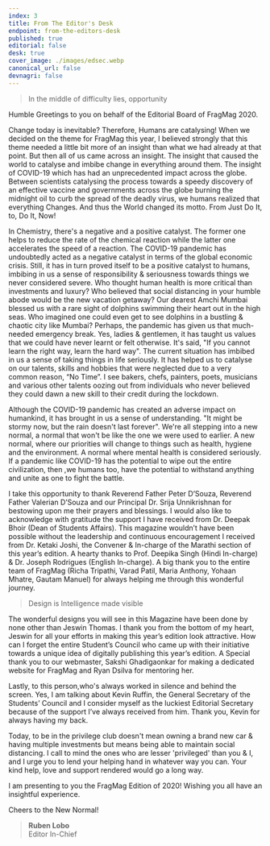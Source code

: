 ```yaml
---
index: 3
title: From The Editor's Desk
endpoint: from-the-editors-desk
published: true
editorial: false
desk: true
cover_image: ./images/edsec.webp
canonical_url: false
devnagri: false
---
```


> In the middle of difficulty lies, opportunity

Humble Greetings to you on behalf of the Editorial Board of FragMag 2020.

Change today is inevitable? Therefore, Humans are catalysing! When we decided on the theme for FragMag this year, I believed strongly that this theme needed a little bit more of an insight than what we had already at that point. But then all of us came across an insight. The insight that caused the world to catalyse and imbibe change in everything around them. The insight of COVID-19 which has had an unprecedented impact across the globe. Between scientists catalysing the process towards a speedy discovery of an effective vaccine and governments across the globe burning the midnight oil to curb the spread of the deadly virus, we humans realized that everything Changes. And thus the World changed its motto. From Just Do It, to, Do It, Now!

In Chemistry, there's a negative and a positive catalyst. The former one helps to reduce the rate of the chemical reaction while the latter one accelerates the speed of a reaction. The COVID-19 pandemic has undoubtedly acted as a negative catalyst in terms of the global economic crisis. Still, it has in turn proved itself to be a positive catalyst to humans, imbibing in us a sense of responsibility & seriousness towards things we never considered severe. Who thought human health is more critical than investments and luxury? Who believed that social distancing in your humble abode would be the new vacation getaway? Our dearest Amchi Mumbai blessed us with a rare sight of dolphins swimming their heart out in the high seas. Who imagined one could even get to see dolphins in a bustling & chaotic city like Mumbai? Perhaps, the pandemic has given us that much-needed emergency break. Yes, ladies & gentlemen, it has taught us values that we could have never learnt or felt otherwise. It's said, "If you cannot learn the right way, learn the hard way". The current situation has imbibed in us a sense of taking things in life seriously. It has helped us to catalyse on our talents, skills and hobbies that were neglected due to a very common reason, “No Time”. I see bakers, chefs, painters, poets, musicians and various other talents oozing out from individuals who never believed they could dawn a new skill to their credit during the lockdown.

Although the COVID-19 pandemic has created an adverse impact on humankind, it has brought in us a sense of understanding. "It might be stormy now, but the rain doesn't last forever". We're all stepping into a new normal, a normal that won't be like the one we were used to earlier. A new normal, where our priorities will change to things such as health, hygiene and the environment. A normal where mental health is considered seriously. If a pandemic like COVID-19 has the potential to wipe out the entire civilization, then ,we humans too, have the potential to withstand anything and unite as one to fight the battle.

I take this opportunity to thank Reverend Father Peter D’Souza, Reverend Father Valerian D’Souza and our Principal Dr. Srija Unnikrishnan for bestowing upon me their prayers and blessings. I would also like to acknowledge with gratitude the support I have received from Dr. Deepak Bhoir (Dean of Students Affairs). This magazine wouldn’t have been possible without the leadership and continuous encouragement I received from Dr. Ketaki Joshi, the Convener & In-charge of the Marathi section of this year’s edition. A hearty thanks to Prof. Deepika Singh (Hindi In-charge) & Dr. Joseph Rodrigues (English In-charge). A big thank you to the entire team of FragMag (Richa Tripathi, Varad Patil, Maria Anthony, Yohaan Mhatre, Gautam Manuel) for always helping me through this wonderful journey.

> Design is Intelligence made visible

The wonderful designs you will see in this Magazine have been done by none other than Jeswin Thomas. I thank you from the bottom of my heart, Jeswin for all your efforts in making this year’s edition look attractive. How can I forget the entire Student’s Council who came up with their initiative towards a unique idea of digitally publishing this year’s edition. A Special thank you to our webmaster, Sakshi Ghadigaonkar for making a dedicated website for FragMag and Ryan Dsilva for mentoring her.

Lastly, to this person,who's always worked in silence and behind the screen. Yes, I am talking about Kevin Ruffin, the General Secretary of the Students’ Council and I consider myself as the luckiest Editorial Secretary because of the support I’ve always received from him. Thank you, Kevin for always having my back.

Today, to be in the privilege club doesn't mean owning a brand new car & having multiple investments but means being able to maintain social distancing. I call to mind the ones who are lesser 'privileged' than you & I, and I urge you to lend your helping hand in whatever way you can. Your kind help, love and support rendered would go a long way.

I am presenting to you the FragMag Edition of 2020! Wishing you all have an insightful experience.

Cheers to the New Normal!

> **Ruben Lobo**<br>
> Editor In-Chief
